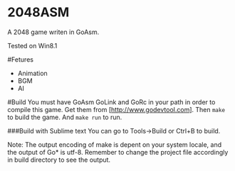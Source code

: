 2048ASM
=======

A 2048 game writen in GoAsm.

Tested on Win8.1

#Fetures
+ Animation
+ BGM
+ AI

#Build
You must have GoAsm GoLink and GoRc in your path in order to compile this game. Get them from [http://www.godevtool.com].
Then ``make`` to build the game.
And ``make run`` to run.

###Build with Sublime text
You can go to Tools->Build or Ctrl+B to build.

Note: The output encoding of make is depent on your system locale, and the output of Go* is utf-8. Remember to change the project file accordingly in build directory to see the output.
